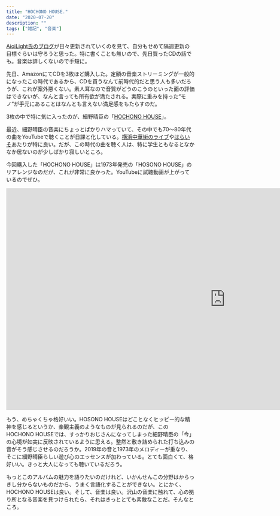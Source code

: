 ```yaml
---
title: "HOCHONO HOUSE."
date: "2020-07-20"
description: ""
tags: ["雑記", "音楽"]
--- 
```


[AioiLight氏のブログ](https://wangel.aioilight.space)が日々更新されていくのを見て、自分もせめて隔週更新の目標ぐらいは守ろうと思った。特に書くことも無いので、先日買ったCDの話でも。音楽は詳しくないので手短に。

先日、AmazonにてCDを3枚ほど購入した。定額の音楽ストリーミングが一般的になったこの時代であるから、CDを買うなんて前時代的だと思う人も多いだろうが、これが案外悪くない。素人耳なので音質がどうのこうのといった面の評価はできないが、なんと言っても所有欲が満たされる。実際に重みを持った“モノ”が手元にあることはなんとも言えない満足感をもたらすのだ。

3枚の中で特に気に入ったのが、細野晴臣の「[HOCHONO HOUSE](https://www.amazon.co.jp/dp/B07M61S1K3)」。

最近、細野晴臣の音楽にちょっとばかりハマっていて、その中でも70〜80年代の曲をYouTubeで聴くことが日課と化している。[横浜中華街のライブ](https://www.youtube.com/watch?v=EBYT97fpdxc)や[はらいそ](https://www.youtube.com/watch?v=VvL8RA8-ks8)あたりが特に良い。だが、この時代の曲を聴く人は、特に学生ともなるとなかなか居ないのが少しばかり寂しいところ。

今回購入した「HOCHONO HOUSE」は1973年発売の「HOSONO HOUSE」のリアレンジなのだが、これが非常に良かった。YouTubeに試聴動画が上がっているのでぜひ。

<iframe width="1170" height="592" src="https://www.youtube.com/embed/thKq-_vHZI0?list=PLK2Oqv4xrqmRZUXxJZHoOwu5nRDQe-MIQ" frameborder="0" allow="accelerometer; autoplay; encrypted-media; gyroscope; picture-in-picture" allowfullscreen></iframe>

もう、めちゃくちゃ格好いい。HOSONO HOUSEはどことなくヒッピー的な精神を感じるというか、楽観主義のようなものが見られるのだが、このHOCHONO HOUSEでは、すっかりおじさんになってしまった細野晴臣の「今」の心境が如実に反映されているように思える。整然と敷き詰められた打ち込みの音がそう感じさせるのだろうか。2019年の音と1973年のメロディーが重なり、そこに細野晴臣らしい遊び心のエッセンスが加わっている。とても面白くて、格好いい。きっと大人になっても聴いているだろう。

もっとこのアルバムの魅力を語りたいのだけれど、いかんせんこの分野はからっきし分からないものだから、うまく言語化することができない。とにかく、HOCHONO HOUSEは良い。そして、音楽は良い。沢山の音楽に触れて、心の拠り所となる音楽を見つけられたら、それはきっととても素敵なことだ。そんなところ。
